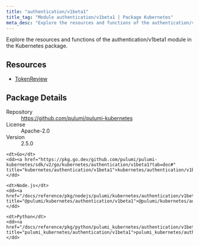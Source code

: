 ```yaml
---
title: "authentication/v1beta1"
title_tag: "Module authentication/v1beta1 | Package Kubernetes"
meta_desc: "Explore the resources and functions of the authentication/v1beta1 module in the Kubernetes package."
---
```


<!-- WARNING: this file was generated by Pulumi Docs Generator. -->
<!-- Do not edit by hand unless you're certain you know what you are doing! -->

Explore the resources and functions of the authentication/v1beta1 module in the Kubernetes package.

<h2 id="resources">Resources</h2>
<ul class="api">
    <li><a href="tokenreview" title="TokenReview"><span class="symbol resource"></span>TokenReview</a></li>
</ul>

<h2 id="package-details">Package Details</h2>
<dl class="package-details">
	<dt>Repository</dt>
	<dd><a href="https://github.com/pulumi/pulumi-kubernetes">https://github.com/pulumi/pulumi-kubernetes</a></dd>
	<dt>License</dt>
	<dd>Apache-2.0</dd>
	<dt>Version</dt>
	<dd>2.5.0</dd>
</dl>



<dl class="tabular">

    <dt>Go</dt>
    <dd><a href="https://pkg.go.dev/github.com/pulumi/pulumi-kubernetes/sdk/v2/go/kubernetes/authentication/v1beta1?tab=doc#" title="kubernetes/authentication/v1beta1">kubernetes/authentication/v1beta1</a></dd>

    <dt>Node.js</dt>
    <dd><a href="/docs/reference/pkg/nodejs/pulumi/kubernetes/authentication/v1beta1/#" title="@pulumi/kubernetes/authentication/v1beta1">@pulumi/kubernetes/authentication/v1beta1</a></dd>

    <dt>Python</dt>
    <dd><a href="/docs/reference/pkg/python/pulumi_kubernetes/authentication/v1beta1" title="pulumi_kubernetes/authentication/v1beta1">pulumi_kubernetes/authentication/v1beta1</a></dd>

</dl>

